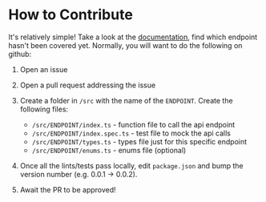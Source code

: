 # How to Contribute

It's relatively simple! Take a look at the [documentation](//api.norcapsecurities.com/admin_v3/documentation), find which endpoint hasn't been covered
yet. Normally, you will want to do the following on github:

1. Open an issue

2. Open a pull request addressing the issue

3. Create a folder in `/src` with the name of the `ENDPOINT`. Create the following files:

   - `/src/ENDPOINT/index.ts` - function file to call the api endpoint
   - `/src/ENDPOINT/index.spec.ts` - test file to mock the api calls
   - `/src/ENDPOINT/types.ts` - types file just for this specific endpoint
   - `/src/ENDPOINT/enums.ts` - enums file (optional)

4. Once all the lints/tests pass locally, edit `package.json` and bump the version number (e.g. 0.0.1 -> 0.0.2).

5. Await the PR to be approved!
